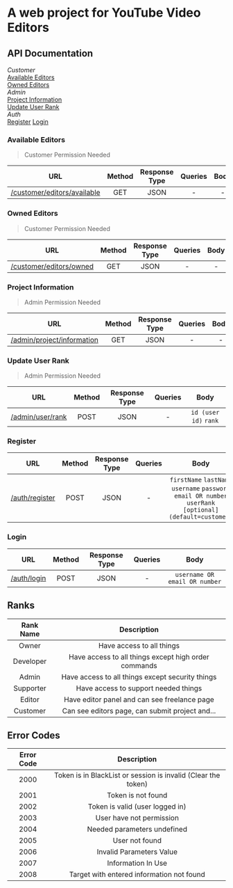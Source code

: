 # A web project for YouTube Video Editors

## API Documentation

_Customer_\
[Available Editors](#available-editors)\
[Owned Editors](#owned-editors)\
_Admin_\
[Project Information](#project-information)\
[Update User Rank](#update-user-rank)\
_Auth_\
[Register](#register)
[Login](#login)

### Available Editors

> Customer Permission Needed

|                                        URL                                         | Method | Response Type | Queries | Body |
| :--------------------------------------------------------------------------------: | :----: | :-----------: | :-----: | :--: |
| [/customer/editors/available](/controllers/customer/availableEditorsController.js) |  GET   |     JSON      |    -    |  -   |

### Owned Editors

> Customer Permission Needed

|                                    URL                                     | Method | Response Type | Queries | Body |
| :------------------------------------------------------------------------: | :----: | :-----------: | :-----: | :--: |
| [/customer/editors/owned](/controllers/customer/ownedEditorsController.js) |  GET   |     JSON      |    -    |  -   |

### Project Information

> Admin Permission Needed

|                                       URL                                        | Method | Response Type | Queries | Body |
| :------------------------------------------------------------------------------: | :----: | :-----------: | :-----: | :--: |
| [/admin/project/information](/controllers/admin/projectInformationController.js) |  GET   |     JSON      |    -    |  -   |

### Update User Rank

> Admin Permission Needed

|                              URL                               | Method | Response Type | Queries |         Body          |
| :------------------------------------------------------------: | :----: | :-----------: | :-----: | :-------------------: |
| [/admin/user/rank](/controllers/admin/updateRankController.js) |  POST  |     JSON      |    -    | `id (user id)` `rank` |

### Register

|                            URL                            | Method | Response Type | Queries |                                                  Body                                                   |
| :-------------------------------------------------------: | :----: | :-----------: | :-----: | :-----------------------------------------------------------------------------------------------------: |
| [/auth/register](/controllers/auth/registerController.js) |  POST  |     JSON      |    -    | `firstName` `lastName` `username` `password` `email OR number` `userRank [optional] (default=customer)` |

### Login

|                  URL                   | Method | Response Type | Queries |             Body              |
| :------------------------------------: | :----: | :-----------: | :-----: | :---------------------------: |
| [/auth/login](/controllers/auth/login) |  POST  |     JSON      |    -    | `username OR email OR number` |

## Ranks

| Rank Name |                     Description                      |
| :-------: | :--------------------------------------------------: |
|   Owner   |              Have access to all things               |
| Developer | Have access to all things except high order commands |
|   Admin   |   Have access to all things except security things   |
| Supporter |         Have access to support needed things         |
|  Editor   |     Have editor panel and can see freelance page     |
| Customer  |   Can see editors page, can submit project and...    |

## Error Codes

| Error Code |                          Description                          |
| :--------: | :-----------------------------------------------------------: |
|    2000    | Token is in BlackList or session is invalid (Clear the token) |
|    2001    |                      Token is not found                       |
|    2002    |                Token is valid (user logged in)                |
|    2003    |                   User have not permission                    |
|    2004    |                  Needed parameters undefined                  |
|    2005    |                        User not found                         |
|    2006    |                   Invalid Parameters Value                    |
|    2007    |                      Information In Use                       |
|    2008    |           Target with entered information not found           |
